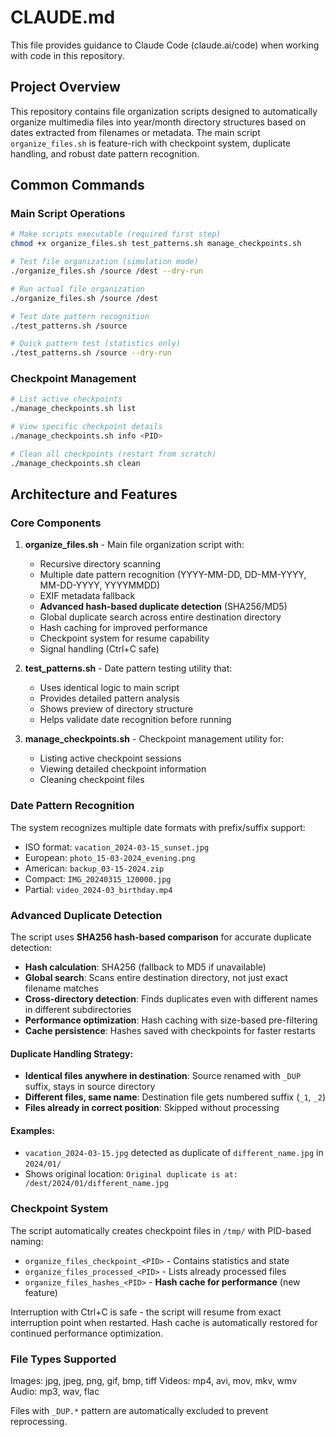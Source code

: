 # CLAUDE.md

This file provides guidance to Claude Code (claude.ai/code) when working with code in this repository.

## Project Overview

This repository contains file organization scripts designed to automatically organize multimedia files into year/month directory structures based on dates extracted from filenames or metadata. The main script `organize_files.sh` is feature-rich with checkpoint system, duplicate handling, and robust date pattern recognition.

## Common Commands

### Main Script Operations
```bash
# Make scripts executable (required first step)
chmod +x organize_files.sh test_patterns.sh manage_checkpoints.sh

# Test file organization (simulation mode)
./organize_files.sh /source /dest --dry-run

# Run actual file organization
./organize_files.sh /source /dest

# Test date pattern recognition
./test_patterns.sh /source

# Quick pattern test (statistics only)
./test_patterns.sh /source --dry-run
```

### Checkpoint Management
```bash
# List active checkpoints
./manage_checkpoints.sh list

# View specific checkpoint details
./manage_checkpoints.sh info <PID>

# Clean all checkpoints (restart from scratch)
./manage_checkpoints.sh clean
```

## Architecture and Features

### Core Components

1. **organize_files.sh** - Main file organization script with:
   - Recursive directory scanning
   - Multiple date pattern recognition (YYYY-MM-DD, DD-MM-YYYY, MM-DD-YYYY, YYYYMMDD)
   - EXIF metadata fallback
   - **Advanced hash-based duplicate detection** (SHA256/MD5)
   - Global duplicate search across entire destination directory
   - Hash caching for improved performance
   - Checkpoint system for resume capability
   - Signal handling (Ctrl+C safe)

2. **test_patterns.sh** - Date pattern testing utility that:
   - Uses identical logic to main script
   - Provides detailed pattern analysis
   - Shows preview of directory structure
   - Helps validate date recognition before running

3. **manage_checkpoints.sh** - Checkpoint management utility for:
   - Listing active checkpoint sessions
   - Viewing detailed checkpoint information
   - Cleaning checkpoint files

### Date Pattern Recognition

The system recognizes multiple date formats with prefix/suffix support:
- ISO format: `vacation_2024-03-15_sunset.jpg`
- European: `photo_15-03-2024_evening.png`
- American: `backup_03-15-2024.zip`
- Compact: `IMG_20240315_120000.jpg`
- Partial: `video_2024-03_birthday.mp4`

### Advanced Duplicate Detection

The script uses **SHA256 hash-based comparison** for accurate duplicate detection:

- **Hash calculation**: SHA256 (fallback to MD5 if unavailable)
- **Global search**: Scans entire destination directory, not just exact filename matches
- **Cross-directory detection**: Finds duplicates even with different names in different subdirectories
- **Performance optimization**: Hash caching with size-based pre-filtering
- **Cache persistence**: Hashes saved with checkpoints for faster restarts

#### Duplicate Handling Strategy:
- **Identical files anywhere in destination**: Source renamed with `_DUP` suffix, stays in source directory
- **Different files, same name**: Destination file gets numbered suffix (`_1`, `_2`)
- **Files already in correct position**: Skipped without processing

#### Examples:
- `vacation_2024-03-15.jpg` detected as duplicate of `different_name.jpg` in `2024/01/`
- Shows original location: `Original duplicate is at: /dest/2024/01/different_name.jpg`

### Checkpoint System

The script automatically creates checkpoint files in `/tmp/` with PID-based naming:
- `organize_files_checkpoint_<PID>` - Contains statistics and state
- `organize_files_processed_<PID>` - Lists already processed files
- `organize_files_hashes_<PID>` - **Hash cache for performance** (new feature)

Interruption with Ctrl+C is safe - the script will resume from exact interruption point when restarted. Hash cache is automatically restored for continued performance optimization.

### File Types Supported

Images: jpg, jpeg, png, gif, bmp, tiff
Videos: mp4, avi, mov, mkv, wmv  
Audio: mp3, wav, flac

Files with `_DUP.*` pattern are automatically excluded to prevent reprocessing.